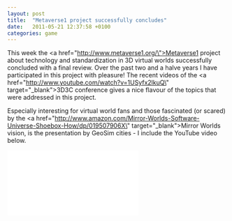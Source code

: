 ```yaml
---
layout: post
title:  "Metaverse1 project successfully concludes"
date:   2011-05-21 12:37:58 +0100
categories: game
---
```


This week the <a href=\"http://www.metaverse1.org/\">Metaverse1 </a>project about technology and standardization in 3D virtual worlds successfully concluded with a final review. Over the past two and a halve years I have participated in this project with pleasure! The recent videos of the <a href=\"http://www.youtube.com/watch?v=1USyfx2lkuQ\" target=\"_blank\">3D3C conference</a> gives a nice flavour of the topics that were addressed in this project.

Especially interesting for virtual world fans and those fascinated (or scared) by the <a href=\"http://www.amazon.com/Mirror-Worlds-Software-Universe-Shoebox-How/dp/019507906X\" target=\"_blank\">Mirror Worlds vision</a>, is the presentation by GeoSim cities - I include the YouTube video below.

<iframe width=\"425\" height=\"349\" src=\"http://www.youtube.com/embed/EBCqMG2xMIw\" frameborder=\"0\" allowfullscreen></iframe>
